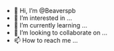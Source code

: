 - 👋 Hi, I’m @Beaverspb
- 👀 I’m interested in ...
- 🌱 I’m currently learning ...
- 💞️ I’m looking to collaborate on ...
- 📫 How to reach me ...

<!---
Beaverspb/Beaverspb is a ✨ special ✨ repository because its `README.md` (this file) appears on your GitHub profile.
You can click the Preview link to take a look at your changes.
--->
